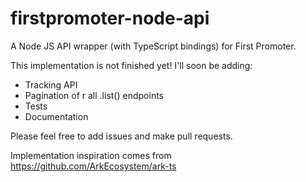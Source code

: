 # firstpromoter-node-api
A Node JS API wrapper (with TypeScript bindings) for First Promoter.

This implementation is not finished yet!
I'll soon be adding:
* Tracking API
* Pagination of r all .list() endpoints
* Tests
* Documentation

Please feel free to add issues and make pull requests.

Implementation inspiration comes from https://github.com/ArkEcosystem/ark-ts
